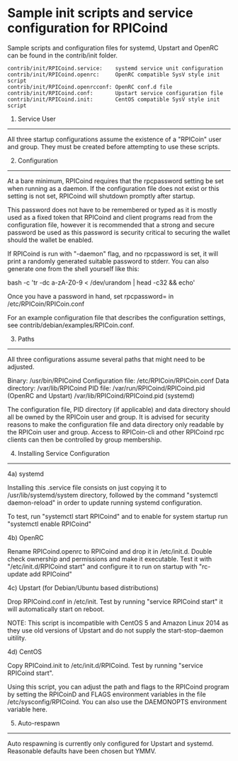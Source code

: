 Sample init scripts and service configuration for RPICoind
==========================================================

Sample scripts and configuration files for systemd, Upstart and OpenRC
can be found in the contrib/init folder.

    contrib/init/RPICoind.service:    systemd service unit configuration
    contrib/init/RPICoind.openrc:     OpenRC compatible SysV style init script
    contrib/init/RPICoind.openrcconf: OpenRC conf.d file
    contrib/init/RPICoind.conf:       Upstart service configuration file
    contrib/init/RPICoind.init:       CentOS compatible SysV style init script

1. Service User
---------------------------------

All three startup configurations assume the existence of a "RPICoin" user
and group.  They must be created before attempting to use these scripts.

2. Configuration
---------------------------------

At a bare minimum, RPICoind requires that the rpcpassword setting be set
when running as a daemon.  If the configuration file does not exist or this
setting is not set, RPICoind will shutdown promptly after startup.

This password does not have to be remembered or typed as it is mostly used
as a fixed token that RPICoind and client programs read from the configuration
file, however it is recommended that a strong and secure password be used
as this password is security critical to securing the wallet should the
wallet be enabled.

If RPICoind is run with "-daemon" flag, and no rpcpassword is set, it will
print a randomly generated suitable password to stderr.  You can also
generate one from the shell yourself like this:

bash -c 'tr -dc a-zA-Z0-9 < /dev/urandom | head -c32 && echo'

Once you have a password in hand, set rpcpassword= in /etc/RPICoin/RPICoin.conf

For an example configuration file that describes the configuration settings,
see contrib/debian/examples/RPICoin.conf.

3. Paths
---------------------------------

All three configurations assume several paths that might need to be adjusted.

Binary:              /usr/bin/RPICoind
Configuration file:  /etc/RPICoin/RPICoin.conf
Data directory:      /var/lib/RPICoind
PID file:            /var/run/RPICoind/RPICoind.pid (OpenRC and Upstart)
                     /var/lib/RPICoind/RPICoind.pid (systemd)

The configuration file, PID directory (if applicable) and data directory
should all be owned by the RPICoin user and group.  It is advised for security
reasons to make the configuration file and data directory only readable by the
RPICoin user and group.  Access to RPICoin-cli and other RPICoind rpc clients
can then be controlled by group membership.

4. Installing Service Configuration
-----------------------------------

4a) systemd

Installing this .service file consists on just copying it to
/usr/lib/systemd/system directory, followed by the command
"systemctl daemon-reload" in order to update running systemd configuration.

To test, run "systemctl start RPICoind" and to enable for system startup run
"systemctl enable RPICoind"

4b) OpenRC

Rename RPICoind.openrc to RPICoind and drop it in /etc/init.d.  Double
check ownership and permissions and make it executable.  Test it with
"/etc/init.d/RPICoind start" and configure it to run on startup with
"rc-update add RPICoind"

4c) Upstart (for Debian/Ubuntu based distributions)

Drop RPICoind.conf in /etc/init.  Test by running "service RPICoind start"
it will automatically start on reboot.

NOTE: This script is incompatible with CentOS 5 and Amazon Linux 2014 as they
use old versions of Upstart and do not supply the start-stop-daemon uitility.

4d) CentOS

Copy RPICoind.init to /etc/init.d/RPICoind. Test by running "service RPICoind start".

Using this script, you can adjust the path and flags to the RPICoind program by
setting the RPICoinD and FLAGS environment variables in the file
/etc/sysconfig/RPICoind. You can also use the DAEMONOPTS environment variable here.

5. Auto-respawn
-----------------------------------

Auto respawning is currently only configured for Upstart and systemd.
Reasonable defaults have been chosen but YMMV.
